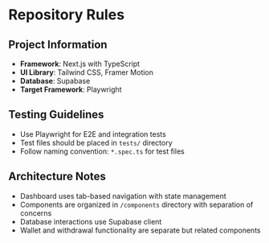 # Repository Rules

## Project Information
- **Framework**: Next.js with TypeScript
- **UI Library**: Tailwind CSS, Framer Motion
- **Database**: Supabase
- **Target Framework**: Playwright

## Testing Guidelines
- Use Playwright for E2E and integration tests
- Test files should be placed in `tests/` directory
- Follow naming convention: `*.spec.ts` for test files

## Architecture Notes
- Dashboard uses tab-based navigation with state management
- Components are organized in `/components` directory with separation of concerns
- Database interactions use Supabase client
- Wallet and withdrawal functionality are separate but related components